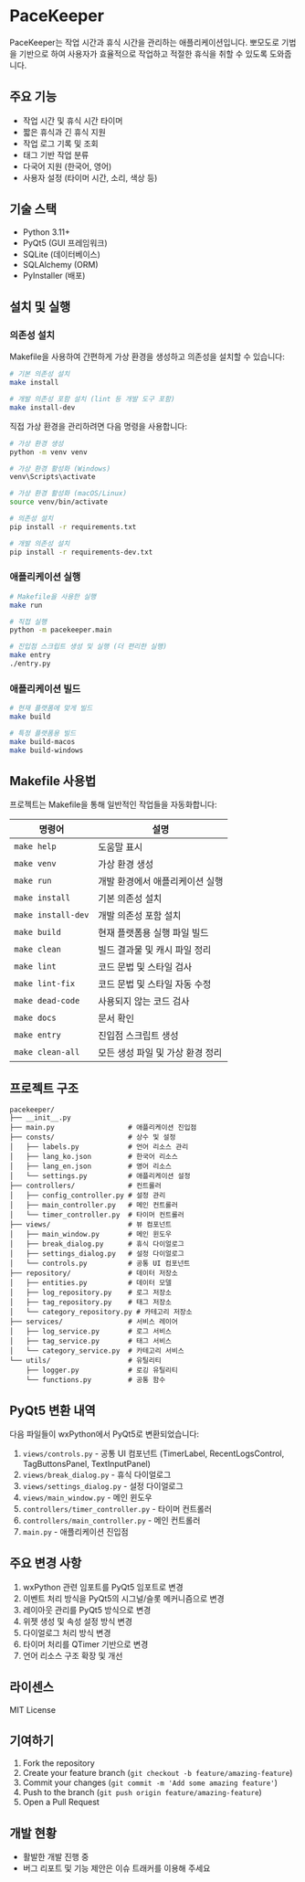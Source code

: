 # PaceKeeper

PaceKeeper는 작업 시간과 휴식 시간을 관리하는 애플리케이션입니다. 뽀모도로 기법을 기반으로 하여 사용자가 효율적으로 작업하고 적절한 휴식을 취할 수 있도록 도와줍니다.

## 주요 기능

- 작업 시간 및 휴식 시간 타이머
- 짧은 휴식과 긴 휴식 지원
- 작업 로그 기록 및 조회
- 태그 기반 작업 분류
- 다국어 지원 (한국어, 영어)
- 사용자 설정 (타이머 시간, 소리, 색상 등)

## 기술 스택

- Python 3.11+
- PyQt5 (GUI 프레임워크)
- SQLite (데이터베이스)
- SQLAlchemy (ORM)
- PyInstaller (배포)

## 설치 및 실행

### 의존성 설치

Makefile을 사용하여 간편하게 가상 환경을 생성하고 의존성을 설치할 수 있습니다:

```bash
# 기본 의존성 설치
make install

# 개발 의존성 포함 설치 (lint 등 개발 도구 포함)
make install-dev
```

직접 가상 환경을 관리하려면 다음 명령을 사용합니다:

```bash
# 가상 환경 생성
python -m venv venv

# 가상 환경 활성화 (Windows)
venv\Scripts\activate

# 가상 환경 활성화 (macOS/Linux)
source venv/bin/activate

# 의존성 설치
pip install -r requirements.txt

# 개발 의존성 설치
pip install -r requirements-dev.txt
```

### 애플리케이션 실행

```bash
# Makefile을 사용한 실행
make run

# 직접 실행
python -m pacekeeper.main

# 진입점 스크립트 생성 및 실행 (더 편리한 실행)
make entry
./entry.py
```

### 애플리케이션 빌드

```bash
# 현재 플랫폼에 맞게 빌드
make build

# 특정 플랫폼용 빌드
make build-macos
make build-windows
```

## Makefile 사용법

프로젝트는 Makefile을 통해 일반적인 작업들을 자동화합니다:

| 명령어 | 설명 |
|--------|------|
| `make help` | 도움말 표시 |
| `make venv` | 가상 환경 생성 |
| `make run` | 개발 환경에서 애플리케이션 실행 |
| `make install` | 기본 의존성 설치 |
| `make install-dev` | 개발 의존성 포함 설치 |
| `make build` | 현재 플랫폼용 실행 파일 빌드 |
| `make clean` | 빌드 결과물 및 캐시 파일 정리 |
| `make lint` | 코드 문법 및 스타일 검사 |
| `make lint-fix` | 코드 문법 및 스타일 자동 수정 |
| `make dead-code` | 사용되지 않는 코드 검사 |
| `make docs` | 문서 확인 |
| `make entry` | 진입점 스크립트 생성 |
| `make clean-all` | 모든 생성 파일 및 가상 환경 정리 |

## 프로젝트 구조

```
pacekeeper/
├── __init__.py
├── main.py                  # 애플리케이션 진입점
├── consts/                  # 상수 및 설정
│   ├── labels.py            # 언어 리소스 관리
│   ├── lang_ko.json         # 한국어 리소스
│   ├── lang_en.json         # 영어 리소스
│   └── settings.py          # 애플리케이션 설정
├── controllers/             # 컨트롤러
│   ├── config_controller.py # 설정 관리
│   ├── main_controller.py   # 메인 컨트롤러
│   └── timer_controller.py  # 타이머 컨트롤러
├── views/                   # 뷰 컴포넌트
│   ├── main_window.py       # 메인 윈도우
│   ├── break_dialog.py      # 휴식 다이얼로그
│   ├── settings_dialog.py   # 설정 다이얼로그
│   └── controls.py          # 공통 UI 컴포넌트
├── repository/              # 데이터 저장소
│   ├── entities.py          # 데이터 모델
│   ├── log_repository.py    # 로그 저장소
│   ├── tag_repository.py    # 태그 저장소
│   └── category_repository.py # 카테고리 저장소
├── services/                # 서비스 레이어
│   ├── log_service.py       # 로그 서비스
│   ├── tag_service.py       # 태그 서비스
│   └── category_service.py  # 카테고리 서비스
└── utils/                   # 유틸리티
    ├── logger.py            # 로깅 유틸리티
    └── functions.py         # 공통 함수
```

## PyQt5 변환 내역

다음 파일들이 wxPython에서 PyQt5로 변환되었습니다:

1. `views/controls.py` - 공통 UI 컴포넌트 (TimerLabel, RecentLogsControl, TagButtonsPanel, TextInputPanel)
2. `views/break_dialog.py` - 휴식 다이얼로그
3. `views/settings_dialog.py` - 설정 다이얼로그
4. `views/main_window.py` - 메인 윈도우
5. `controllers/timer_controller.py` - 타이머 컨트롤러
6. `controllers/main_controller.py` - 메인 컨트롤러
7. `main.py` - 애플리케이션 진입점

## 주요 변경 사항

1. wxPython 관련 임포트를 PyQt5 임포트로 변경
2. 이벤트 처리 방식을 PyQt5의 시그널/슬롯 메커니즘으로 변경
3. 레이아웃 관리를 PyQt5 방식으로 변경
4. 위젯 생성 및 속성 설정 방식 변경
5. 다이얼로그 처리 방식 변경
6. 타이머 처리를 QTimer 기반으로 변경
7. 언어 리소스 구조 확장 및 개선

## 라이센스

MIT License

## 기여하기

1. Fork the repository
2. Create your feature branch (`git checkout -b feature/amazing-feature`)
3. Commit your changes (`git commit -m 'Add some amazing feature'`)
4. Push to the branch (`git push origin feature/amazing-feature`)
5. Open a Pull Request

## 개발 현황

- 활발한 개발 진행 중
- 버그 리포트 및 기능 제안은 이슈 트래커를 이용해 주세요